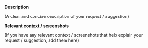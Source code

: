 **Description**

(A clear and concise description of your request / suggestion)

**Relevant context / screenshots**

(If you have any relevant context / screenshots that help explain your request / suggestion, add them here)
